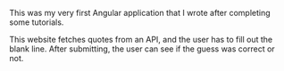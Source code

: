 This was my very first Angular application that I wrote after completing some tutorials.

This website fetches quotes from an API, and the user has to fill out the blank line. After submitting, the user can see if the guess was correct or not.